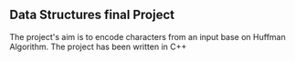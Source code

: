 ## Data Structures final Project
The project's aim is to encode characters from an input base on Huffman Algorithm. The project has been written in C++
